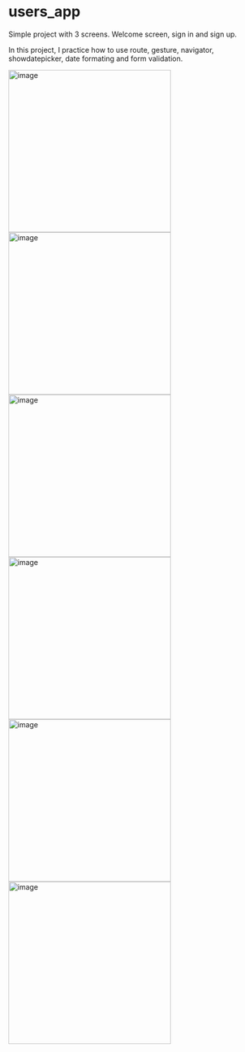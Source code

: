# users_app

Simple project with 3 screens. Welcome screen, sign in and sign up.

In this project, I practice how to use route, gesture, navigator, showdatepicker, date formating and form validation.

<img width="320" alt="image" src="https://github.com/LilyanaShu/users_app/assets/132737700/095f7340-2458-4e7d-9648-07a65cc7f643">
<img width="320" alt="image" src="https://github.com/LilyanaShu/users_app/assets/132737700/9c09cba7-a9c4-4ece-a380-e18ca9bdea6f">
<img width="320" alt="image" src="https://github.com/LilyanaShu/users_app/assets/132737700/7b93ebf3-bd29-4dea-a00c-af73864a820e">
<br />
<img width="320" alt="image" src="https://github.com/LilyanaShu/users_app/assets/132737700/ae3f7920-0866-4ac0-96b0-e1c6228ab166">
<img width="320" alt="image" src="https://github.com/LilyanaShu/users_app/assets/132737700/aa392999-15f5-4254-81ee-1c0642bcbc73">

<img width="320" alt="image" src="https://github.com/LilyanaShu/users_app/assets/132737700/e9b10d55-e0f1-4970-9822-1ae81642bfc3">
